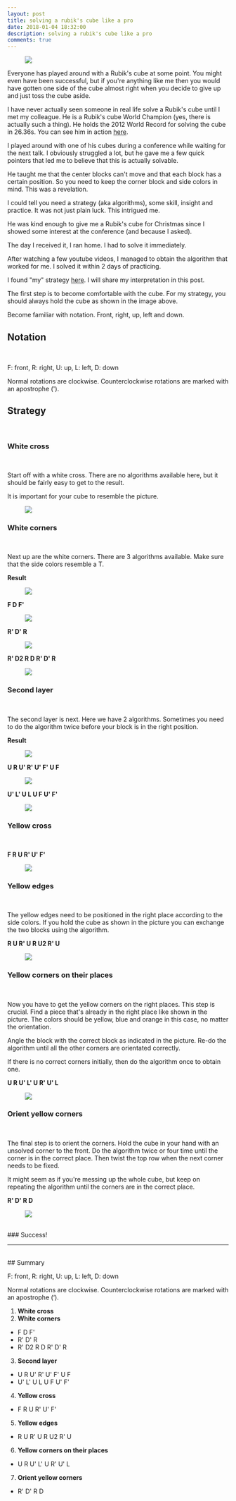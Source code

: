 ```yaml
---
layout: post
title: solving a rubik's cube like a pro
date: 2018-01-04 18:32:00
description: solving a rubik's cube like a pro
comments: true
---
```


<figure class="aligner-center">
	<img src="/blog/img/rubix/IMG_1589.jpg" >
</figure>

Everyone has played around with a Rubik's cube at some point. You might even have been successful, but if you're anything like me then you would have gotten one side of the cube almost right when you decide to give up and just toss the cube aside.

I have never actually seen someone in real life solve a Rubik's cube until I met my colleague. He is a Rubik's cube World Champion (yes, there is actually such a thing). He holds the 2012 World Record for solving the cube in 26.36s. You can see him in action <a href="https://www.youtube.com/watch?v=mCyYPimImyM">here</a>.

I played around with one of his cubes during a conference while waiting for the next talk. I obviously struggled a lot, but he gave me a few quick pointers that led me to believe that this is actually solvable.

He taught me that the center blocks can't move and that each block has a certain position. So you need to keep the corner block and side colors in mind. This was a revelation. 

I could tell you need a strategy (aka algorithms), some skill, insight and practice. It was not just plain luck. This intrigued me. 

He was kind enough to give me a Rubik's cube for Christmas since I showed some interest at the conference (and because I asked).

The day I received it, I ran home. I had to solve it immediately. 

After watching a few youtube videos, I managed to obtain the algorithm that worked for me. I solved it within 2 days of practicing. 

I found "my" strategy <a href="https://ruwix.com/the-rubiks-cube/how-to-solve-the-rubiks-cube-beginners-method/">here</a>. I will share my interpretation in this post. 

The first step is to become comfortable with the cube. For my strategy, you should always hold the cube as shown in the image above. 

Become familiar with notation. Front, right, up, left and down.

## Notation
<br/>

F: front, R: right, U: up, L: left, D: down

Normal rotations are clockwise.
Counterclockwise rotations are marked with an apostrophe (').

## Strategy
<br/>

### White cross
<br/>

Start off with a white cross. There are no algorithms available here, but it should be fairly easy to get to the result. 

It is important for your cube to resemble the picture. 

<figure class="aligner-center">
	<img src="/blog/img/rubix/IMG_1590.jpg" >
</figure>

### White corners
<br/>

Next up are the white corners. There are 3 algorithms available. Make sure that the side colors resemble a T.

<b>Result</b>

<figure class="aligner-center">
	<img src="/blog/img/rubix/IMG_1594.jpg" >
</figure>

<b>F D F'</b>

<figure class="aligner-center">
	<img src="/blog/img/rubix/IMG_1591.jpg" >
</figure>

<b>R' D' R</b>

<figure class="aligner-center">
	<img src="/blog/img/rubix/IMG_1592.jpg" >
</figure>

<b>R' D2 R D R' D' R</b>

<figure class="aligner-center">
	<img src="/blog/img/rubix/IMG_1593.jpg" >
</figure>


### Second layer
<br/>

The second layer is next. Here we have 2 algorithms. Sometimes you need to do the algorithm twice before your block is in the right position.

<b>Result</b> 

<figure class="aligner-center">
	<img src="/blog/img/rubix/IMG_1597.jpg" >
</figure>

<b>U R U' R' U' F' U F</b>

<figure class="aligner-center">
	<img src="/blog/img/rubix/IMG_1595.jpg" >
</figure>

<b>U' L' U L U F U' F'</b>

<figure class="aligner-center">
	<img src="/blog/img/rubix/IMG_1596.jpg" >
</figure>

### Yellow cross
<br/>

<b>F R U R' U' F'</b>

<figure class="aligner-center">
	<img src="/blog/img/rubix/IMG_1598.jpg" >
</figure>

### Yellow edges
<br/>

The yellow edges need to be positioned in the right place according to the side colors. If you hold the cube as shown in the picture you can exchange the two blocks using the algorithm.

<b>R U R' U R U2 R' U</b>

<figure class="aligner-center">
	<img src="/blog/img/rubix/IMG_1599.jpg" >
</figure>

### Yellow corners on their places
<br/>

Now you have to get the yellow corners on the right places. This step is crucial. Find a piece that's already in the right place like shown in the picture. The colors should be yellow, blue and orange in this case, no matter the orientation.

Angle the block with the correct block as indicated in the picture. Re-do the algorithm until all the other corners are orientated correctly. 

If there is no correct corners initially, then do the algorithm once to obtain one. 

<b>U R U' L' U R' U' L</b>

<figure class="aligner-center">
	<img src="/blog/img/rubix/IMG_1600.jpg" >
</figure>


### Orient yellow corners
<br/>

The final step is to orient the corners. Hold the cube in your hand with an unsolved corner to the front. Do the algorithm twice or four time until the corner is in the correct place. Then twist the top row when the next corner needs to be fixed. 

It might seem as if you're messing up the whole cube, but keep on repeating the algorithm until the corners are in the correct place. 

<b>R' D' R D</b>

<figure class="aligner-center">
	<img src="/blog/img/rubix/IMG_1601.jpg" >
</figure>

<br/>
### Success!
<br/>

<hr>
<br/>
## Summary
<br/>

F: front, R: right, U: up, L: left, D: down

Normal rotations are clockwise. Counterclockwise rotations are marked with an apostrophe (‘).

1. <b>White cross</b>
2. <b>White corners</b> 
- F D F'
- R' D' R
- R' D2 R D R' D' R

3. <b>Second layer</b>
- U R U' R' U' F' U F
- U' L' U L U F U' F'

4. <b>Yellow cross</b>
- F R U R' U' F'

5. <b>Yellow edges</b>
- R U R' U R U2 R' U

6. <b>Yellow corners on their places</b>
- U R U' L' U R' U' L

7. <b>Orient yellow corners</b>
- R' D' R D
